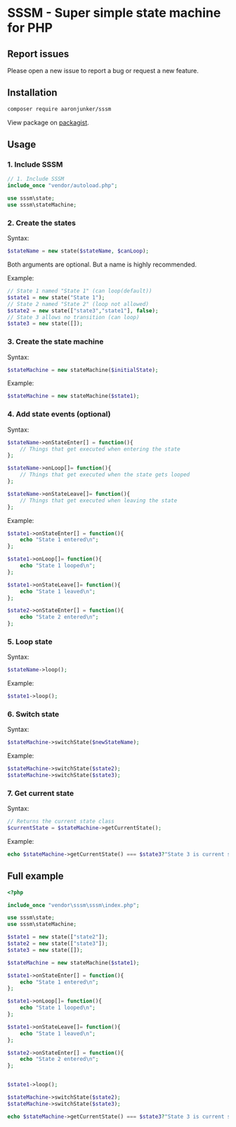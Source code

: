 # SSSM - Super simple state machine for PHP

## Report issues

Please open a new issue to report a bug or request a new feature.

## Installation

```bash
composer require aaronjunker/sssm
```

View package on [packagist](https://packagist.org/packages/aaronjunker/sssm).

## Usage

### 1. Include SSSM

```php
// 1. Include SSSM
include_once "vendor/autoload.php";

use sssm\state;
use sssm\stateMachine;
```
### 2. Create the states

Syntax:
```php
$stateName = new state($stateName, $canLoop);
```

Both arguments are optional. But a name is highly recommended.

Example:
```php
// State 1 named "State 1" (can loop(default))
$state1 = new state("State 1");
// State 2 named "State 2" (loop not allowed)
$state2 = new state(["state3","state1"], false);
// State 3 allows no transition (can loop)
$state3 = new state([]);
```

### 3. Create the state machine

Syntax:
```php
$stateMachine = new stateMachine($initialState);
```

Example:
```php
$stateMachine = new stateMachine($state1);
```

### 4. Add state events (optional)

Syntax:
```php
$stateName->onStateEnter[] = function(){
    // Things that get executed when entering the state
};

$stateName->onLoop[]= function(){
    // Things that get executed when the state gets looped
};

$stateName->onStateLeave[]= function(){
    // Things that get executed when leaving the state
};
```

Example:
```php
$state1->onStateEnter[] = function(){
    echo "State 1 entered\n";
};

$state1->onLoop[]= function(){
    echo "State 1 looped\n";
};

$state1->onStateLeave[]= function(){
    echo "State 1 leaved\n";
};

$state2->onStateEnter[] = function(){
    echo "State 2 entered\n";
};
```

### 5. Loop state

Syntax:
```php
$stateName->loop();
```

Example:
```php
$state1->loop();
```

### 6. Switch state

Syntax:
```php
$stateMachine->switchState($newStateName);
```

Example:
```php
$stateMachine->switchState($state2);
$stateMachine->switchState($state3);
```

### 7. Get current state

Syntax:
```php
// Returns the current state class
$currentState = $stateMachine->getCurrentState();
```

Example:
```php
echo $stateMachine->getCurrentState() === $state3?"State 3 is current state":"State 3 is not current state";
```

## Full example

```php
<?php

include_once "vendor\sssm\sssm\index.php";

use sssm\state;
use sssm\stateMachine;

$state1 = new state(["state2"]);
$state2 = new state(["state3"]);
$state3 = new state([]);

$stateMachine = new stateMachine($state1);

$state1->onStateEnter[] = function(){
    echo "State 1 entered\n";
};

$state1->onLoop[]= function(){
    echo "State 1 looped\n";
};

$state1->onStateLeave[]= function(){
    echo "State 1 leaved\n";
};

$state2->onStateEnter[] = function(){
    echo "State 2 entered\n";
};


$state1->loop();

$stateMachine->switchState($state2);
$stateMachine->switchState($state3);

echo $stateMachine->getCurrentState() === $state3?"State 3 is current state":"State 3 is not current state";

```
